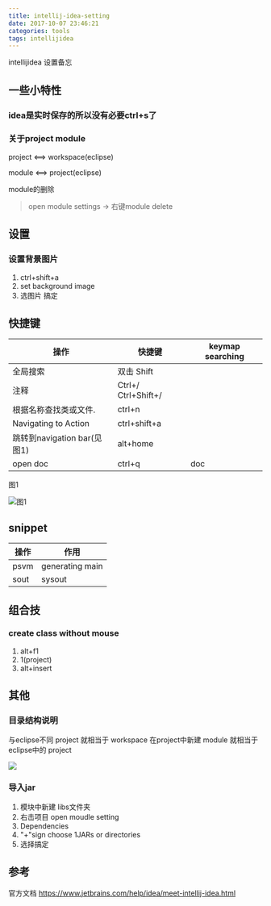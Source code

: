 ```yaml
---
title: intellij-idea-setting
date: 2017-10-07 23:46:21
categories: tools
tags: intellijidea
---
```

intellijidea 设置备忘
<!--more-->
## 一些小特性

### idea是实时保存的所以没有必要ctrl+s了

### 关于project module

project \<==\> workspace(eclipse)

module \<==\> project(eclipse)

module的删除

> open module settings -> 右键module delete

## 设置

### 设置背景图片

1. ctrl+shift+a
2. set background image
3. 选图片 搞定

## 快捷键

| 操作                        | 快捷键              | keymap searching |
|-----------------------------|---------------------|------------------|
| 全局搜索                    | 双击 Shift          |                  |
| 注释                        | Ctrl+/ Ctrl+Shift+/ |                  |
| 根据名称查找类或文件.       | ctrl+n              |                  |
| Navigating to Action        | ctrl+shift+a        |                  |
| 跳转到navigation bar(见图1) | alt+home            |                  |
| open doc                    | ctrl+q              | doc              |

图1

![图1](https://losssblog.oss-cn-hangzhou.aliyuncs.com/intellij-setting/1.png?x-oss-process=style/blogimage)

## snippet

| 操作 | 作用            |
|------|-----------------|
| psvm | generating main |
| sout | sysout          |

## 组合技

### create class without mouse

1. alt+f1
2. 1(project)
3. alt+insert

## 其他

### 目录结构说明

与eclipse不同 project 就相当于 workspace 在project中新建 module 就相当于eclipse中的 project

![](https://losssblog.oss-cn-hangzhou.aliyuncs.com/intellij-setting/1.png?x-oss-process=style/blogimage)

### 导入jar

1. 模块中新建 libs文件夹
2. 右击项目 open moudle setting
3. Dependencies
4. "+"sign choose 1JARs or directories
5. 选择搞定

## 参考

官方文档   https://www.jetbrains.com/help/idea/meet-intellij-idea.html
